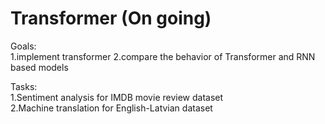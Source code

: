 # Transformer (On going) 
Goals:  
1.implement transformer
2.compare the behavior of Transformer and RNN based models  
  
Tasks:  
1.Sentiment analysis for IMDB movie review dataset  
2.Machine translation for English-Latvian dataset  
